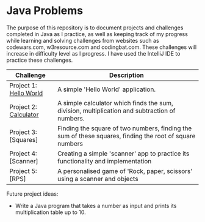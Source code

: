 # Java Problems

The purpose of this repository is to document projects and challenges completed in Java as I practice, as well as keeping track of my progress while learning and solving challenges from websites such as codewars.com, w3resource.com and codingbat.com. These challenges will increase in difficulty level as I progress. I have used the IntelliJ IDE to practice these challenges.

| Challenge | Description |
| --- | --- |
| Project 1: [Hello World](https://github.com/leylahunn/Java-problems/blob/master/hello-world) | A simple 'Hello World' application. |
| Project 2: [Calculator](https://github.com/leylahunn/Java-problems/blob/master/coding-problems/calculator) | A simple calculator which finds the sum, division, multiplication and subtraction of numbers. |
| Project 3: [Squares] | Finding the square of two numbers, finding the sum of these squares, finding the root of square numbers |
| Project 4: [Scanner] | Creating a simple 'scanner' app to practice its functionality and implementation |
| Project 5: [RPS] | A personalised game of 'Rock, paper, scissors' using a scanner and objects |

Future project ideas: 
- Write a Java program that takes a number as input and prints its multiplication table up to 10.
